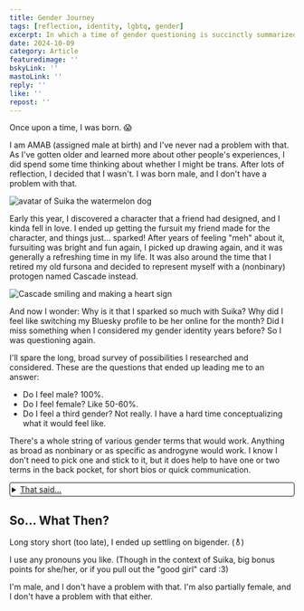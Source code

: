 ```yaml
---
title: Gender Journey
tags: [reflection, identity, lgbtq, gender]
excerpt: In which a time of gender questioning is succinctly summarized.
date: 2024-10-09
category: Article
featuredimage: ''
bskyLink: ''
mastoLink: ''
reply: ''
like: ''
repost: ''
---
```


Once upon a time, I was born. 😱

I am AMAB (assigned male at birth) and I've never nad a problem with that. As I've gotten older and learned more about other people's experiences, I did spend some time thinking about whether I might be trans. After lots of reflection, I decided that I wasn't. I was born male, and I don't have a problem with that.

![avatar of Suika the watermelon dog](https://cascading.space/bin/img/suika-ref.jpeg "Enter Suika!")

Early this year, I discovered a character that a friend had designed, and I kinda fell in love. I ended up getting the fursuit my friend made for the character, and things just... sparked! After years of feeling "meh" about it, fursuiting was bright and fun again, I picked up drawing again, and it was generally a refreshing time in my life. It was also around the time that I retired my old fursona and decided to represent myself with a (nonbinary) protogen named Cascade instead.

![Cascade smiling and making a heart sign](https://cascading.space/bin/img/cascadelovestick.png "That's me!")

And now I wonder: Why is it that I sparked so much with Suika? Why did I feel like switching my Bluesky profile to be her online for the month? Did I miss something when I considered my gender identity years before? So I was questioning again.

I'll spare the long, broad survey of possibilities I researched and considered. These are the questions that ended up leading me to an answer:

- Do I feel male? 100%.
- Do I feel female? Like 50-60%.
- Do I feel a third gender? Not really. I have a hard time conceptualizing what it would feel like.

There's a whole string of various gender terms that would work. Anything as broad as nonbinary or as specific as androgyne would work. I know I don't need to pick one and stick to it, but it does help to have one or two terms in the back pocket, for short bios or quick communication.

<details style="border: 1px solid;padding: 3px;border-radius: 4px;">
<summary style="text-decoration:underline;">That said...</summary>
<p>Among the options that I think apply to me include: Nonbinary, multigender, transgender, bigender, cogender, cofluid, androgyne, and probably others too.</p>
</details>

## So... What Then?

Long story short (too late), I ended up settling on bigender. (⚨)

I use any pronouns you like. (Though in the context of Suika, big bonus points for she/her, or if you pull out the "good girl" card :3)

I'm male, and I don't have a problem with that. I'm also partially female, and I don't have a problem with that either.
